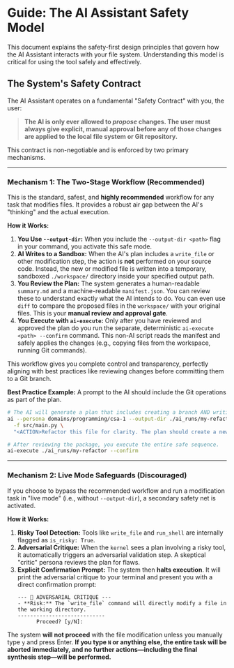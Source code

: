 # Guide: The AI Assistant Safety Model

This document explains the safety-first design principles that govern how the AI Assistant interacts with your file system. Understanding this model is critical for using the tool safely and effectively.

## The System's Safety Contract

The AI Assistant operates on a fundamental "Safety Contract" with you, the user:

> **The AI is only ever allowed to *propose* changes. The user must always give explicit, manual approval before any of those changes are applied to the local file system or Git repository.**

This contract is non-negotiable and is enforced by two primary mechanisms.

---

### Mechanism 1: The Two-Stage Workflow (Recommended)

This is the standard, safest, and **highly recommended** workflow for any task that modifies files. It provides a robust air gap between the AI's "thinking" and the actual execution.

**How it Works:**

1.  **You Use `--output-dir`:** When you include the `--output-dir <path>` flag in your command, you activate this safe mode.
2.  **AI Writes to a Sandbox:** When the AI's plan includes a `write_file` or other modification step, the action is **not** performed on your source code. Instead, the new or modified file is written into a temporary, sandboxed `./workspace/` directory inside your specified output path.
3.  **You Review the Plan:** The system generates a human-readable `summary.md` and a machine-readable `manifest.json`. You can review these to understand exactly what the AI intends to do. You can even use `diff` to compare the proposed files in the `workspace/` with your original files. This is your **manual review and approval gate**.
4.  **You Execute with `ai-execute`:** Only after you have reviewed and approved the plan do you run the separate, deterministic `ai-execute <path> --confirm` command. This non-AI script reads the manifest and safely applies the changes (e.g., copying files from the workspace, running Git commands).

This workflow gives you complete control and transparency, perfectly aligning with best practices like reviewing changes before committing them to a Git branch.

**Best Practice Example:**
A prompt to the AI should include the Git operations as part of the plan.
```bash
# The AI will generate a plan that includes creating a branch AND writing the file.
ai --persona domains/programming/csa-1 --output-dir ./ai_runs/my-refactor \
  -f src/main.py \
  "<ACTION>Refactor this file for clarity. The plan should create a new branch named 'refactor/main-clarity' before writing the file.</ACTION>"

# After reviewing the package, you execute the entire safe sequence.
ai-execute ./ai_runs/my-refactor --confirm
```

---

### Mechanism 2: Live Mode Safeguards (Discouraged)

If you choose to bypass the recommended workflow and run a modification task in "live mode" (i.e., without `--output-dir`), a secondary safety net is activated.

**How it Works:**

1.  **Risky Tool Detection:** Tools like `write_file` and `run_shell` are internally flagged as `is_risky: True`.
2.  **Adversarial Critique:** When the `kernel` sees a plan involving a risky tool, it automatically triggers an adversarial validation step. A skeptical "critic" persona reviews the plan for flaws.
3.  **Explicit Confirmation Prompt:** The system then **halts execution**. It will print the adversarial critique to your terminal and present you with a direct confirmation prompt:
    ```
    --- 🧐 ADVERSARIAL CRITIQUE ---
    - **Risk:** The `write_file` command will directly modify a file in the working directory.
    ----------------------------
          Proceed? [y/N]: 
    ```
The system **will not proceed** with the file modification unless you manually type `y` and press Enter. **If you type `N` or anything else, the entire task will be aborted immediately, and no further actions—including the final synthesis step—will be performed.**
